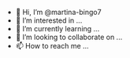 - 👋 Hi, I’m @martina-bingo7
- 👀 I’m interested in ...
- 🌱 I’m currently learning ...
- 💞️ I’m looking to collaborate on ...
- 📫 How to reach me ...

<!---
martina-bingo7/martina-bingo7 is a ✨ special ✨ repository because its `README.md` (this file) appears on your GitHub profile.
You can click the Preview link to take a look at your changes.
-->
